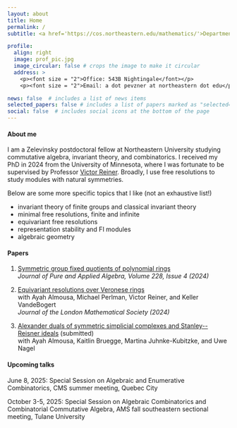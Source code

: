 ```yaml
---
layout: about
title: Home
permalink: /
subtitle: <a href='https://cos.northeastern.edu/mathematics/'>Department of Mathematics,</a> Northeastern University

profile:
  align: right
  image: prof_pic.jpg
  image_circular: false # crops the image to make it circular
  address: >
    <p><font size = "2">Office: 543B Nightingale</font></p>
    <p><font size = "2">Email: a dot pevzner at northeastern dot edu</p>

news: false  # includes a list of news items
selected_papers: false # includes a list of papers marked as "selected={true}"
social: false  # includes social icons at the bottom of the page
---
```


#### About me

I am a Zelevinsky postdoctoral fellow at Northeastern University studying commutative algebra, invariant theory, and combinatorics. I received my PhD in 2024 from the University of Minnesota, where I was fortunate to be supervised by Professor [Victor Reiner](https://www-users.cse.umn.edu/~reiner/). Broadly, I use free resolutions to study modules with natural symmetries.

Below are some more specific topics that I like (not an exhaustive list!)
  * invariant theory of finite groups and classical invariant theory
  * minimal free resolutions, finite and infinite
  * equivariant free resolutions
  * representation stability and FI modules
  * algebraic geometry

#### Papers

1. [Symmetric group fixed quotients of polynomial rings](https://arxiv.org/abs/2301.13377) <br>
*Journal of Pure and Applied Algebra, Volume 228, Issue 4 (2024)*

2. [Equivariant resolutions over Veronese rings](https://arxiv.org/abs/2210.16342)    
with Ayah Almousa, Michael Perlman, Victor Reiner, and Keller VandeBogert <br>
*Journal of the London Mathematical Society (2024)*

3. [Alexander duals of symmetric simplicial complexes and Stanley--Reisner ideals](https://arxiv.org/abs/2209.14132) (submitted)   
with Ayah Almousa, Kaitlin Bruegge, Martina Juhnke-Kubitzke, and Uwe Nagel

#### Upcoming talks

June 8, 2025: Special Session on Algebraic and Enumerative Combinatorics, CMS summer meeting, Quebec City

October 3-5, 2025: Special Session on Algebraic Combinatorics and Combinatorial Commutative Algebra, AMS fall southeastern sectional meeting, Tulane University
